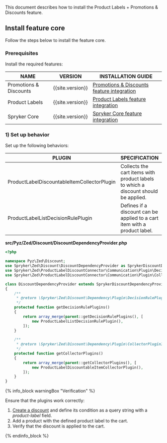 


This document describes how to install the Product Labels + Promotions & Discounts feature.

## Install feature core

Follow the steps below to install the feature core.

### Prerequisites

Install the required features:

| NAME                   | VERSION            | INSTALLATION GUIDE                                                                                                                                          |
|------------------------|--------------------|------------------------------------------------------------------------------------------------------------------------------------------------------------|
| Promotions & Discounts | {{site.version}}   | [Promotions & Discounts feature integration](/docs/pbc/all/discount-management/{{page.version}}/base-shop/install-and-upgrade/install-features/install-the-promotions-and-discounts-feature.html) |
| Product Labels         | {{site.version}}   | [Product Labels feature integration](/docs/pbc/all/product-information-management/{{page.version}}/base-shop/install-and-upgrade/install-features/install-the-product-labels-feature.html)                   |
| Spryker Core           | {{site.version}}   | [Spryker Сore feature integration](/docs/pbc/all/miscellaneous/{{site.version}}/install-and-upgrade/install-features/install-the-spryker-core-feature.html)                       |

### 1) Set up behavior

Set up the following behaviors:

| PLUGIN                                      | SPECIFICATION                                                                      | PREREQUISITES | NAMESPACE                                                                   |
|---------------------------------------------|------------------------------------------------------------------------------------|---------------|-----------------------------------------------------------------------------|
| ProductLabelDiscountableItemCollectorPlugin | Collects the cart items with product labels to which a discount should be applied. | None          | Spryker\Zed\ProductLabelDiscountConnector\Communication\Plugin\Collector    |
| ProductLabelListDecisionRulePlugin          | Defines if a discount can be applied to a cart item with a product label.          | None          | Spryker\Zed\ProductLabelDiscountConnector\Communication\Plugin\DecisionRule |

**src/Pyz/Zed/Discount/DiscountDependencyProvider.php**

```php
<?php

namespace Pyz\Zed\Discount;
use Spryker\Zed\Discount\DiscountDependencyProvider as SprykerDiscountDependencyProvider;
use Spryker\Zed\ProductLabelDiscountConnector\Communication\Plugin\DecisionRule\ProductLabelListDecisionRulePlugin;
use Spryker\Zed\ProductLabelDiscountConnector\Communication\Plugin\Collector\ProductLabelDiscountableItemCollectorPlugin;

class DiscountDependencyProvider extends SprykerDiscountDependencyProvider
{
    /**
     * @return \Spryker\Zed\Discount\Dependency\Plugin\DecisionRulePluginInterface[]
     */
    protected function getDecisionRulePlugins()
    {
        return array_merge(parent::getDecisionRulePlugins(), [
            new ProductLabelListDecisionRulePlugin(),
        ]);
    }

    /**
     * @return \Spryker\Zed\Discount\Dependency\Plugin\CollectorPluginInterface[]
     */
    protected function getCollectorPlugins()
    {
        return array_merge(parent::getCollectorPlugins(), [
            new ProductLabelDiscountableItemCollectorPlugin(),
        ]);
    }
}
```

{% info_block warningBox "Verification" %}

Ensure that the plugins work correctly:

1. [Create a discount](/docs/pbc/all/discount-management/{{site.version}}/base-shop/manage-in-the-back-office/create-discounts.html) and define its condition as a query string with a *product-label* field.
2. Add a product with the defined product label to the cart.
3. Verify that the discount is applied to the cart.

{% endinfo_block %}
